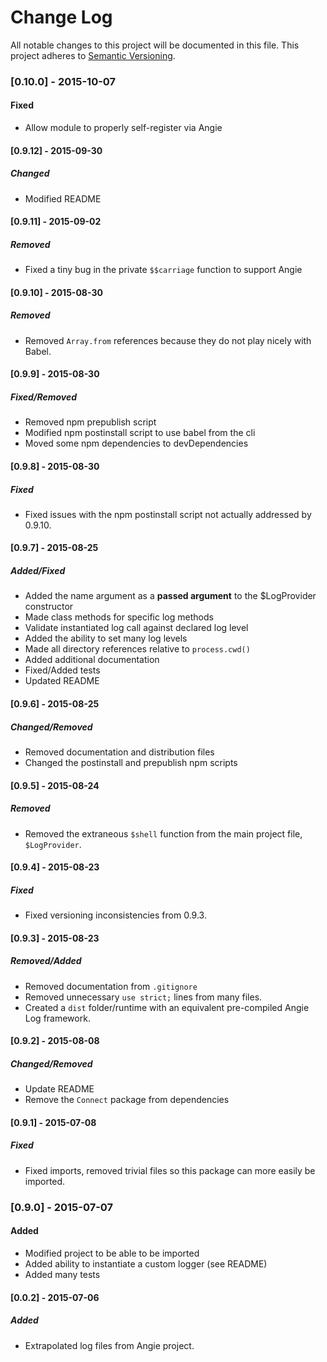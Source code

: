# Change Log
All notable changes to this project will be documented in this file.
This project adheres to [Semantic Versioning](http://semver.org/).

### [0.10.0] - 2015-10-07
#### Fixed
- Allow module to properly self-register via Angie

#### [0.9.12] - 2015-09-30
##### Changed
- Modified README

#### [0.9.11] - 2015-09-02
##### Removed
- Fixed a tiny bug in the private `$$carriage` function to support Angie

#### [0.9.10] - 2015-08-30
##### Removed
- Removed `Array.from` references because they do not play nicely with Babel.

#### [0.9.9] - 2015-08-30
##### Fixed/Removed
- Removed npm prepublish script
- Modified npm postinstall script to use babel from the cli
- Moved some npm dependencies to devDependencies

#### [0.9.8] - 2015-08-30
##### Fixed
- Fixed issues with the npm postinstall script not actually addressed by 0.9.10.

#### [0.9.7] - 2015-08-25
##### Added/Fixed
- Added the name argument as a **passed argument** to the $LogProvider constructor
- Made class methods for specific log methods
- Validate instantiated log call against declared log level
- Added the ability to set many log levels
- Made all directory references relative to `process.cwd()`
- Added additional documentation
- Fixed/Added tests
- Updated README

#### [0.9.6] - 2015-08-25
##### Changed/Removed
- Removed documentation and distribution files
- Changed the postinstall and prepublish npm scripts

#### [0.9.5] - 2015-08-24
##### Removed
- Removed the extraneous `$shell` function from the main project file, `$LogProvider`.

#### [0.9.4] - 2015-08-23
##### Fixed
- Fixed versioning inconsistencies from 0.9.3.

#### [0.9.3] - 2015-08-23
##### Removed/Added
- Removed documentation from `.gitignore`
- Removed unnecessary `use strict;` lines from many files.
- Created a `dist` folder/runtime with an equivalent pre-compiled Angie Log framework.

#### [0.9.2] - 2015-08-08
##### Changed/Removed
- Update README
- Remove the `Connect` package from dependencies

#### [0.9.1] - 2015-07-08
##### Fixed
- Fixed imports, removed trivial files so this package can more easily be imported.

### [0.9.0] - 2015-07-07
#### Added
- Modified project to be able to be imported
- Added ability to instantiate a custom logger (see README)
- Added many tests

#### [0.0.2] - 2015-07-06
##### Added
- Extrapolated log files from Angie project.